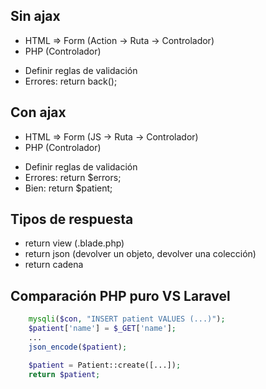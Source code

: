 Sin ajax
---
* HTML => Form (Action -> Ruta -> Controlador)
* PHP (Controlador) 
 - Definir reglas de validación
 - Errores: return back();

Con ajax
---
* HTML => Form (JS -> Ruta -> Controlador)
* PHP (Controlador) 
 - Definir reglas de validación
 - Errores: return $errors;
 - Bien: return $patient;

Tipos de respuesta
---
* return view (.blade.php)
* return json (devolver un objeto, devolver una colección)
* return cadena

Comparación PHP puro VS Laravel
---
```php
	mysqli($con, "INSERT patient VALUES (...)");
	$patient['name'] = $_GET['name'];
	...
	json_encode($patient);

	$patient = Patient::create([...]);
	return $patient;
```
